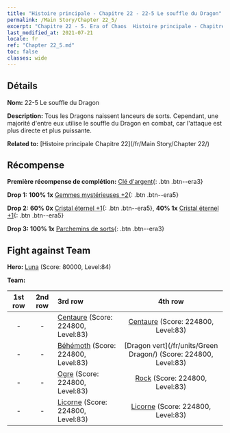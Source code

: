 ```yaml
---
title: "Histoire principale - Chapitre 22 - 22-5 Le souffle du Dragon"
permalink: /Main Story/Chapter 22_5/
excerpt: "Chapitre 22 - 5. Era of Chaos  Histoire principale - Chapitre 22_5. 22-5 Le souffle du Dragon"
last_modified_at: 2021-07-21
locale: fr
ref: "Chapter 22_5.md"
toc: false
classes: wide
---
```


## Détails

 **Nom:** 22-5 Le souffle du Dragon

 **Description:** Tous les Dragons naissent lanceurs de sorts. Cependant, une majorité d'entre eux utilise le souffle du Dragon en combat, car l'attaque est plus directe et plus puissante.

 **Related to:** [Histoire principale Chapitre 22](/fr/Main Story/Chapter 22/)

## Récompense

 **Première récompense de complétion:** [Clé d'argent](/ItemsFR/con_693/){: .btn .btn--era3}

 **Drop 1:** **100% 1x** [Gemmes mystérieuses +2](/ItemsFR/mat_79/){: .btn .btn--era5}

 **Drop 2:** **60% 0x** [Cristal éternel +1](/ItemsFR/mat_73/){: .btn .btn--era5}, **40% 1x** [Cristal éternel +1](/ItemsFR/mat_73/){: .btn .btn--era5}

 **Drop 3:** **100% 1x** [Parchemins de sorts](/ItemsFR/con_694/){: .btn .btn--era3}


## Fight against Team
 **Hero:** [Luna](/fr/heroes/Luna/) (Score: 80000, Level:84)

 **Team:**


  | 1st row | 2nd row | 3rd row | 4th row |
  |:----:|:----:|:----|:----:|
  | - | - | [Centaure](/fr/units/Centaur/) (Score: 224800, Level:83)  | [Centaure](/fr/units/Centaur/) (Score: 224800, Level:83)  |
  | - | - | [Béhémoth](/fr/units/Behemoth/) (Score: 224800, Level:83)  | [Dragon vert](/fr/units/Green Dragon/) (Score: 224800, Level:83)  |
  | - | - | [Ogre](/fr/units/Ogre/) (Score: 224800, Level:83)  | [Rock](/fr/units/Roc/) (Score: 224800, Level:83)  |
  | - | - | [Licorne](/fr/units/Unicorn/) (Score: 224800, Level:83)  | [Licorne](/fr/units/Unicorn/) (Score: 224800, Level:83)  |


